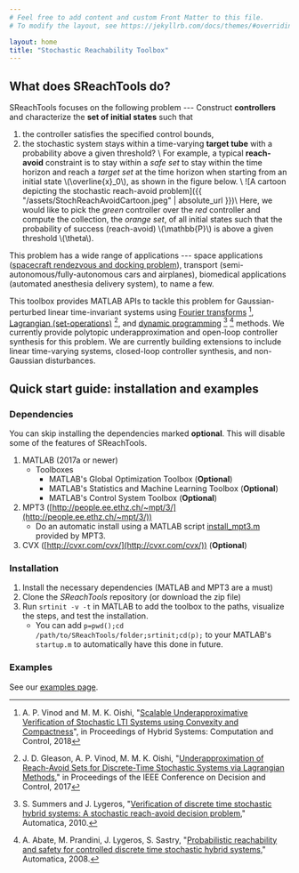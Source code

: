 ```yaml
---
# Feel free to add content and custom Front Matter to this file.
# To modify the layout, see https://jekyllrb.com/docs/themes/#overriding-theme-defaults

layout: home
title: "Stochastic Reachability Toolbox"
---
```


## What does SReachTools do?

SReachTools focuses on the following problem --- Construct **controllers** and characterize the **set of initial states** such that 
1. the controller satisfies the specified control bounds,
1. the stochastic system stays within a time-varying **target tube** with a probability above a given threshold? \\
For example, a typical **reach-avoid** constraint is to stay within a *safe set* to stay within the time horizon and reach a *target set* at the time horizon when starting from an initial state \\(\overline{x}\_0\\), as shown in the figure below. \\
![A cartoon depicting the stochastic reach-avoid problem]({{ "/assets/StochReachAvoidCartoon.jpeg" | absolute_url }})\\
Here, we would like to pick the *green* controller over the *red* controller and compute the collection, the *orange set*, of all initial states such that the probability of success (reach-avoid) \\(\mathbb{P}\\) is above a given threshold \\(\theta\\).

This problem has a wide range of applications --- space applications ([spacecraft rendezvous and docking problem](./examples/FtCVXUnderapproxVerifyCWH.html)), transport (semi-autonomous/fully-autonomous cars and airplanes), biomedical applications (automated anesthesia delivery system), to name a few.

This toolbox provides MATLAB APIs to tackle this problem for Gaussian-perturbed linear time-invariant systems using [Fourier transforms](./FtCVXUnderapproxVerifyCWH.html) [^1], [Lagrangian (set-operations)](./examples/lagrangianApproximations.html) [^2], and [dynamic programming](./examples/doubleIntegratorDynamicProgramming.html) [^3] [^4] methods.
We currently provide polytopic underapproximation and open-loop controller synthesis for this problem.
We are currently building extensions to include linear time-varying systems, closed-loop controller synthesis, and non-Gaussian disturbances.

[^1]: A. P. Vinod and M. M. K. Oishi, "[Scalable Underapproximative Verification of Stochastic LTI Systems using Convexity and Compactness](https://doi.org/10.1145/3178126.3178148)", in Proceedings of Hybrid Systems: Computation and Control, 2018
[^2]: J. D. Gleason, A. P. Vinod, M. M. K. Oishi, "[Underapproximation of Reach-Avoid Sets for Discrete-Time Stochastic Systems via Lagrangian Methods](https://doi-org/10.1109/CDC.2017.8264291)," in Proceedings of the IEEE Conference on Decision and Control, 2017
[^3]: S. Summers and J. Lygeros, "[Verification of discrete time stochastic hybrid systems: A stochastic reach-avoid decision problem](https://doi.org/10.1016/j.automatica.2010.08.006)," Automatica, 2010.
[^4]: A. Abate, M. Prandini, J. Lygeros, S. Sastry, "[Probabilistic reachability and safety for controlled discrete time stochastic hybrid systems](https://doi.org/10.1016/j.automatica.2008.03.027)," Automatica, 2008.

## Quick start guide: installation and examples

### Dependencies

You can skip installing the dependencies marked **optional**.
This will disable some of the features of SReachTools.

1. MATLAB (2017a or newer)
    * Toolboxes
        * MATLAB's Global Optimization Toolbox (**Optional**)
        * MATLAB's Statistics and Machine Learning Toolbox (**Optional**)
        * MATLAB's Control System Toolbox (**Optional**)
1. MPT3 ([http://people.ee.ethz.ch/~mpt/3/](http://people.ee.ethz.ch/~mpt/3/))
    * Do an automatic install using a MATLAB script [install_mpt3.m](http://control.ee.ethz.ch/~mpt/3/Main/Installation?action=download&upname=install_mpt3.m) provided by MPT3.
1. CVX ([http://cvxr.com/cvx/](http://cvxr.com/cvx/)) (**Optional**)

### Installation

1. Install the necessary dependencies (MATLAB and MPT3 are a must)
1. Clone the *SReachTools* repository (or download the zip file)
1. Run `srtinit -v -t` in MATLAB to add the toolbox to the paths, visualize the steps, and test the installation.  
   - You can add `p=pwd();cd /path/to/SReachTools/folder;srtinit;cd(p);` to your MATLAB's `startup.m` to automatically have this done in future.

### Examples

See our [examples page](https://abyvinod.github.io/SReachTools/examples/).
